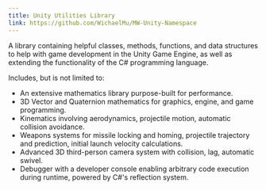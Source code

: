 ```yaml
---
title: Unity Utilities Library
link: https://github.com/WichaelMu/MW-Unity-Namespace
---
```


A library containing helpful classes, methods, functions, and data structures to help with game development in the Unity Game Engine, as well as extending the functionality of the C# programming language.

Includes, but is not limited to:

* An extensive mathematics library purpose-built for performance.<br>
* 3D Vector and Quaternion mathematics for graphics, engine, and game programming.<br>
* Kinematics involving aerodynamics, projectile motion, automatic collision avoidance.<br>
* Weapons systems for missile locking and homing, projectile trajectory and prediction, initial launch velocity calculations.<br>
* Advanced 3D third-person camera system with collision, lag, automatic swivel.<br>
* Debugger with a developer console enabling arbitrary code execution during runtime, powered by C#'s reflection system.